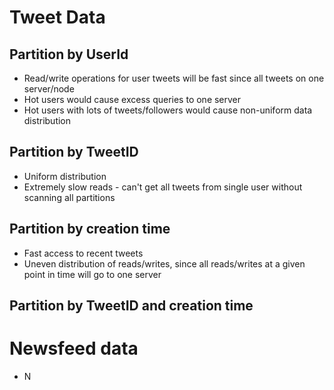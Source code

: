 # Tweet Data
## Partition by UserId
- Read/write operations for user tweets will be fast since all tweets on one server/node
- Hot users would cause excess queries to one server
- Hot users with lots of tweets/followers would cause non-uniform data distribution

## Partition by TweetID
- Uniform distribution
- Extremely slow reads - can't get all tweets from single user without scanning all partitions

## Partition by creation time
- Fast access to recent tweets
- Uneven distribution of reads/writes, since all reads/writes at a given point in time will go to one server

## Partition by TweetID and creation time


# Newsfeed data
- N